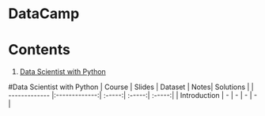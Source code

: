 # DataCamp

# Contents
1. [Data Scientist with Python](#data-scientist-with-python)









#Data Scientist with Python
| Course | Slides | Dataset | Notes| Solutions |
| ------------- |:-------------:| :-----:| :-----:| :-----:|
| Introduction | - | - | - | - |
